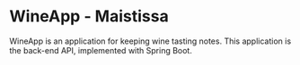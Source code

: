 # WineApp - Maistissa
WineApp is an application for keeping wine tasting notes. This application is the back-end API, implemented with Spring Boot.
